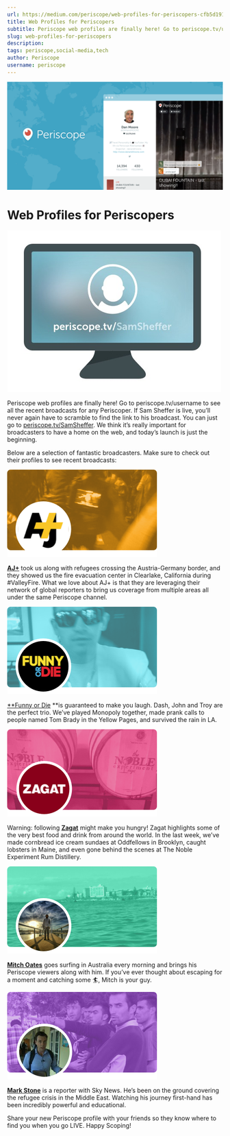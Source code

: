 ```yaml
---
url: https://medium.com/periscope/web-profiles-for-periscopers-cfb5d191da83
title: Web Profiles for Periscopers
subtitle: Periscope web profiles are finally here! Go to periscope.tv/username to see all the recent broadcasts for any Periscoper. If Sam Sheffer is…
slug: web-profiles-for-periscopers
description: 
tags: periscope,social-media,tech
author: Periscope
username: periscope
---
```


![](./assets/1*Bg57sfFe3hAXiTEspoYCxQ.png)

# Web Profiles for Periscopers

![](./assets/1*EeAs1LKh25VOEzlByszcvQ.jpeg)

Periscope web profiles are finally here! Go to periscope.tv/username to see all the recent broadcasts for any Periscoper. If Sam Sheffer is live, you’ll never again have to scramble to find the link to his broadcast. You can just go to [periscope.tv/SamSheffer](https://www.periscope.tv/SamSheffer). We think it’s really important for broadcasters to have a home on the web, and today’s launch is just the beginning.

Below are a selection of fantastic broadcasters. Make sure to check out their profiles to see recent broadcasts:

![](./assets/1*sfnVIKfEiL1Zhrn0IH3SQw.png)

[**AJ+**](https://www.periscope.tv/ajplus) took us along with refugees crossing the Austria-Germany border, and they showed us the fire evacuation center in Clearlake, California during #ValleyFire. What we love about AJ+ is that they are leveraging their network of global reporters to bring us coverage from multiple areas all under the same Periscope channel.

![](./assets/1*70z0NjTafeMD0bnL57h5dQ.png)

[**Funny or Die](https://www.periscope.tv/funnyordie) **is guaranteed to make you laugh. Dash, John and Troy are the perfect trio. We’ve played Monopoly together, made prank calls to people named Tom Brady in the Yellow Pages, and survived the rain in LA.

![](./assets/1*Bo4jcFCVaUotJFGrJWTvxw.png)

Warning: following [**Zagat**](https://www.periscope.tv/zagat) might make you hungry! Zagat highlights some of the very best food and drink from around the world. In the last week, we’ve made cornbread ice cream sundaes at Oddfellows in Brooklyn, caught lobsters in Maine, and even gone behind the scenes at The Noble Experiment Rum Distillery.

![](./assets/1*g2sUFI-ZbS2llIpqEB-98Q.png)

[**Mitch Oates**](https://www.periscope.tv/lifeatseaphoto) goes surfing in Australia every morning and brings his Periscope viewers along with him. If you’ve ever thought about escaping for a moment and catching some 🏄, Mitch is your guy.

![](./assets/1*nZCyCYlJ_Kx2ahQMblBAuQ.png)

[**Mark Stone**](https://www.periscope.tv/stone_skynews) is a reporter with Sky News. He’s been on the ground covering the refugee crisis in the Middle East. Watching his journey first-hand has been incredibly powerful and educational.

Share your new Periscope profile with your friends so they know where to find you when you go LIVE. Happy Scoping!


